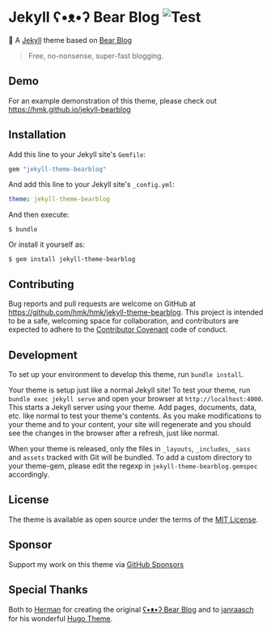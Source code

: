 # Jekyll ʕ•ᴥ•ʔ Bear Blog ![Test](https://github.com/hmk/jekyll-theme-bearblog/workflows/CI/badge.svg?branch=main&event=push)

🧸 A [Jekyll](https://jekyllrb.com/) theme based on [Bear Blog](https://bearblog.dev)

> Free, no-nonsense, super-fast blogging.

## Demo

For an example demonstration of this theme, please check out https://hmk.github.io/jekyll-bearblog


## Installation

Add this line to your Jekyll site's `Gemfile`:

```ruby
gem "jekyll-theme-bearblog"
```

And add this line to your Jekyll site's `_config.yml`:

```yaml
theme: jekyll-theme-bearblog
```

And then execute:

    $ bundle

Or install it yourself as:

    $ gem install jekyll-theme-bearblog

## Contributing

Bug reports and pull requests are welcome on GitHub at https://github.com/hmk/hmk/jekyll-theme-bearblog. This project is intended to be a safe, welcoming space for collaboration, and contributors are expected to adhere to the [Contributor Covenant](http://contributor-covenant.org) code of conduct.

## Development

To set up your environment to develop this theme, run `bundle install`.

Your theme is setup just like a normal Jekyll site! To test your theme, run `bundle exec jekyll serve` and open your browser at `http://localhost:4000`. This starts a Jekyll server using your theme. Add pages, documents, data, etc. like normal to test your theme's contents. As you make modifications to your theme and to your content, your site will regenerate and you should see the changes in the browser after a refresh, just like normal.

When your theme is released, only the files in `_layouts`, `_includes`, `_sass` and `assets` tracked with Git will be bundled.
To add a custom directory to your theme-gem, please edit the regexp in `jekyll-theme-bearblog.gemspec` accordingly.

## License

The theme is available as open source under the terms of the [MIT License](https://opensource.org/licenses/MIT).

## Sponsor

Support my work on this theme via [GitHub Sponsors](https://github.com/sponsors/hmk)

## Special Thanks 

Both to [Herman](https://herman.bearblog.dev/) for creating the original [ʕ•ᴥ•ʔ Bear Blog](https://bearblog.dev/) and to [janraasch](https://github.com/janraasch) for his wonderful [Hugo Theme](https://github.com/janraasch/hugo-bearblog).